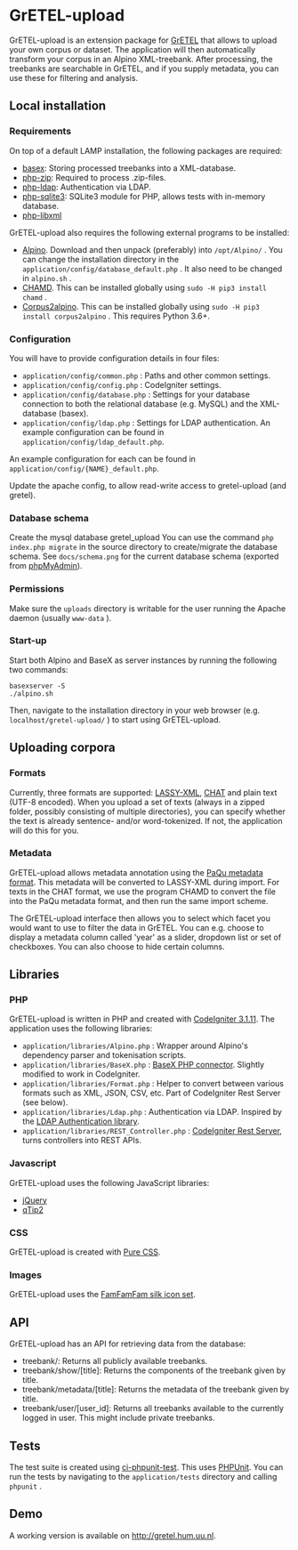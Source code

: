# GrETEL-upload

GrETEL-upload is an extension package for [GrETEL](http://gretel.ccl.kuleuven.be/gretel3/) that allows to upload your own corpus or dataset.
The application will then automatically transform your corpus in an Alpino XML-treebank. 
After processing, the treebanks are searchable in GrETEL, and if you supply metadata, you can use these for filtering and analysis.

## Local installation

### Requirements

On top of a default LAMP installation, the following packages are required:

* [basex](https://packages.debian.org/stretch/basex): Storing processed treebanks into a XML-database.
* [php-zip](https://packages.debian.org/stretch/php-zip): Required to process .zip-files.
* [php-ldap](https://packages.debian.org/stretch/php-ldap): Authentication via LDAP.
* [php-sqlite3](https://packages.debian.org/stretch/php-sqlite3): SQLite3 module for PHP, allows tests with in-memory database.
* [php-libxml](https://packages.debian.org/stretch/php-xml)

GrETEL-upload also requires the following external programs to be installed:

* [Alpino](http://www.let.rug.nl/vannoord/alp/Alpino/). Download and then unpack (preferably) into `/opt/Alpino/` . You can change the installation directory in the `application/config/database_default.php` . It also need to be changed in `alpino.sh` .
* [CHAMD](https://github.com/JanOdijk/chamd). This can be installed globally using `sudo -H pip3 install chamd` .
* [Corpus2alpino](https://github.com/UUDigitalHumanitieslab/corpus2alpino). This can be installed globally using `sudo -H pip3 install corpus2alpino` . This requires Python 3.6+.

### Configuration

You will have to provide configuration details in four files:

* `application/config/common.php` : Paths and other common settings.
* `application/config/config.php` : CodeIgniter settings.
* `application/config/database.php` : Settings for your database connection to both the relational database (e.g. MySQL) and the XML-database (basex).
* `application/config/ldap.php` : Settings for LDAP authentication. An example configuration can be found in `application/config/ldap_default.php`.

An example configuration for each can be found in `application/config/{NAME}_default.php`.

Update the apache config, to allow read-write access to gretel-upload (and gretel).

### Database schema

Create the mysql database gretel_upload 
You can use the command `php index.php migrate` in the source directory to create/migrate the database schema.
See `docs/schema.png` for the current database schema (exported from [phpMyAdmin](https://www.phpmyadmin.net/)).

### Permissions

Make sure the `uploads` directory is writable for the user running the Apache daemon (usually `www-data` ).

### Start-up

Start both Alpino and BaseX as server instances by running the following two commands:

	basexserver -S
	./alpino.sh

Then, navigate to the installation directory in your web browser (e.g. `localhost/gretel-upload/` ) to start using GrETEL-upload.

## Uploading corpora

### Formats

Currently, three formats are supported: [LASSY-XML](https://www.let.rug.nl/vannoord/Lassy/), [CHAT](http://childes.talkbank.org/) and plain text (UTF-8 encoded).
When you upload a set of texts (always in a zipped folder, possibly consisting of multiple directories), 
you can specify whether the text is already sentence- and/or word-tokenized.
If not, the application will do this for you.

### Metadata

GrETEL-upload allows metadata annotation using the [PaQu metadata format](http://zardoz.service.rug.nl:8067/info.html#cormeta).
This metadata will be converted to LASSY-XML during import.
For texts in the CHAT format, we use the program CHAMD to convert the file into the PaQu metadata format, and then run the same import scheme.

The GrETEL-upload interface then allows you to select which facet you would want to use to filter the data in GrETEL.
You can e.g. choose to display a metadata column called 'year' as a slider, dropdown list or set of checkboxes.
You can also choose to hide certain columns.

## Libraries

### PHP

GrETEL-upload is written in PHP and created with [CodeIgniter 3.1.11](https://www.codeigniter.com/).
The application uses the following libraries:

* `application/libraries/Alpino.php` : Wrapper around Alpino's dependency parser and tokenisation scripts.
* `application/libraries/BaseX.php` : [BaseX PHP connector](https://github.com/BaseXdb/basex/blob/master/basex-api/src/main/php/BaseXClient.php). Slightly modified to work in CodeIgniter.
* `application/libraries/Format.php` : Helper to convert between various formats such as XML, JSON, CSV, etc. Part of CodeIgniter Rest Server (see below).
* `application/libraries/Ldap.php` : Authentication via LDAP. Inspired by the [LDAP Authentication library](https://github.com/gwojtak/Auth_Ldap).
* `application/libraries/REST_Controller.php` : [CodeIgniter Rest Server](https://github.com/chriskacerguis/codeigniter-restserver), turns controllers into REST APIs.

### Javascript

GrETEL-upload uses the following JavaScript libraries:

* [jQuery](https://jquery.com/)
* [qTip2](http://qtip2.com/)

### CSS

GrETEL-upload is created with [Pure CSS](http://purecss.io/).

### Images

GrETEL-upload uses the [FamFamFam silk icon set](http://www.famfamfam.com/).

## API

GrETEL-upload has an API for retrieving data from the database:

* treebank/: Returns all publicly available treebanks.
* treebank/show/[title]: Returns the components of the treebank given by title.
* treebank/metadata/[title]: Returns the metadata of the treebank given by title.
* treebank/user/[user_id]: Returns all treebanks available to the currently logged in user. This might include private treebanks.

## Tests

The test suite is created using [ci-phpunit-test](https://github.com/kenjis/ci-phpunit-test).
This uses [PHPUnit](https://phpunit.de/).
You can run the tests by navigating to the `application/tests` directory and calling `phpunit` .

## Demo

A working version is available on http://gretel.hum.uu.nl.
